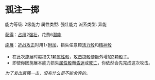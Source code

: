 # 孤注一掷

能力等级: 2级能力
属性类型: 强壮能力
派系类型: 异能

<aside>

[获得](https://www.notion.so/1b3d619a067b8027ba38e2c1caf9d84b?pvs=21)：[占用](https://www.notion.so/1b3d619a067b8028a794de6ceed96ec0?pvs=21)2[强壮](https://www.notion.so/1b3d619a067b8018b6a6d9d43490bbdc?pvs=21)，花费6[潜能](https://www.notion.so/1b3d619a067b80c2bdb4c721adc30021?pvs=21)

</aside>

<aside>

[施展](https://www.notion.so/1b3d619a067b80f38dccf027f026b32f?pvs=21)：[近战攻击](https://www.notion.so/1b4d619a067b80eda8b0facbba0c7b1a?pvs=21)时用1⚡️[附加](https://www.notion.so/1b3d619a067b808aba32f87c5cab4efb?pvs=21)，损失任意颗[活力骰](https://www.notion.so/1b3d619a067b8019a494fecc31aaaafa?pvs=21)和[精神骰](https://www.notion.so/1b3d619a067b80a8a9ffef3e0057db9d?pvs=21)

- 在此次施展时每损失1颗[属性骰](https://www.notion.so/1b3d619a067b80d2a1ebea63149d92fb?pvs=21)，[攻击掷骰](https://www.notion.so/1b4d619a067b80299a42f43fa6c00c03?pvs=21)便额外增加2颗[骰子](https://www.notion.so/1b3d619a067b809a8af1c709238cdb0d?pvs=21)。
- 即使你因施展本能力损失[属性骰](https://www.notion.so/1b3d619a067b80d2a1ebea63149d92fb?pvs=21)而[昏迷](https://www.notion.so/1b4d619a067b80c58d9effaf207db6c8?pvs=21)或[死亡](https://www.notion.so/1b4d619a067b809988d9f10a205eb317?pvs=21)，你依然会先完成这次攻击。
</aside>

*为了发出最强一击，没有什么是不能舍弃的。*
